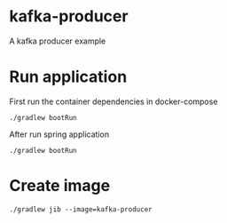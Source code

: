 # kafka-producer
A kafka producer example

# Run application

First run the container dependencies in docker-compose

```shell
./gradlew bootRun
```

After run spring application

```shell
./gradlew bootRun
```


# Create image
```shell
./gradlew jib --image=kafka-producer
```
